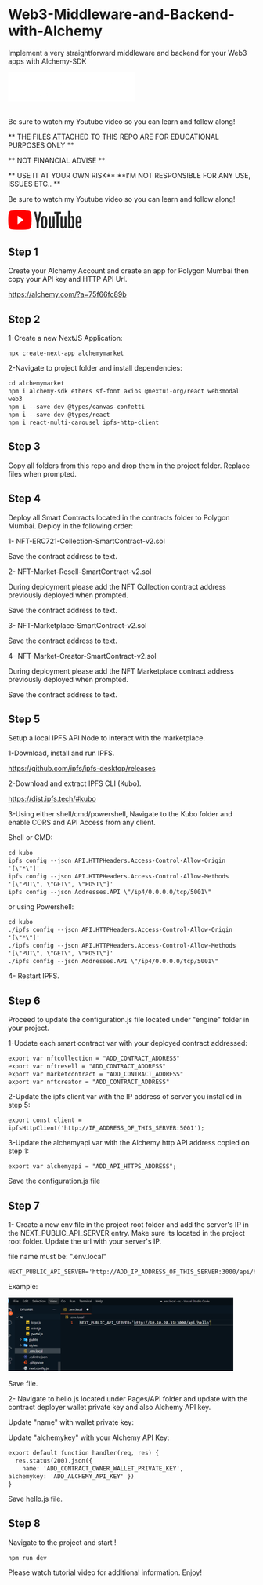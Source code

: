 # Web3-Middleware-and-Backend-with-Alchemy
Implement a very straightforward middleware and backend for your Web3 apps with Alchemy-SDK


<a><img src="https://github.com/net2devcrypto/Alchemy-SDK-Quick-NFT-Market/blob/main/public/alchemy-white.png" width="260" height="60"></a>
##
Be sure to watch my Youtube video so you can learn and follow along!

** THE FILES ATTACHED TO THIS REPO ARE FOR EDUCATIONAL PURPOSES ONLY **

** NOT FINANCIAL ADVISE **

** USE IT AT YOUR OWN RISK** **I'M NOT RESPONSIBLE FOR ANY USE, ISSUES ETC.. **

Be sure to watch my Youtube video so you can learn and follow along!

<a href="https://youtu.be/W7Xt7nxkYNY" target="_blank"><img src="https://github.com/net2devcrypto/misc/blob/main/ytlogo2.png" width="150" height="40"></a> 

## Step 1

Create your Alchemy Account and create an app for Polygon Mumbai then copy your API key and HTTP API Url.

https://alchemy.com/?a=75f66fc89b

## Step 2

1-Create a new NextJS Application:

```shell
npx create-next-app alchemymarket
```

2-Navigate to project folder and install dependencies:

```shell
cd alchemymarket
npm i alchemy-sdk ethers sf-font axios @nextui-org/react web3modal web3
npm i --save-dev @types/canvas-confetti
npm i --save-dev @types/react
npm i react-multi-carousel ipfs-http-client
```

## Step 3

Copy all folders from this repo and drop them in the project folder. Replace
files when prompted.

## Step 4

Deploy all Smart Contracts located in the contracts folder to Polygon Mumbai.
Deploy in the following order:

1- NFT-ERC721-Collection-SmartContract-v2.sol

Save the contract address to text.

2- NFT-Market-Resell-SmartContract-v2.sol

During deployment please add the NFT Collection contract address
previously deployed when prompted.

Save the contract address to text.

3- NFT-Marketplace-SmartContract-v2.sol

Save the contract address to text.

4- NFT-Market-Creator-SmartContract-v2.sol

During deployment please add the NFT Marketplace contract address
previously deployed when prompted.

Save the contract address to text.

## Step 5

Setup a local IPFS API Node to interact with the marketplace.

1-Download, install and run IPFS.

https://github.com/ipfs/ipfs-desktop/releases

2-Download and extract IPFS CLI (Kubo).

https://dist.ipfs.tech/#kubo

3-Using either shell/cmd/powershell, Navigate to the Kubo folder and enable CORS and API Access from any client.

Shell or CMD:
```shell
cd kubo
ipfs config --json API.HTTPHeaders.Access-Control-Allow-Origin '[\"*\"]'
ipfs config --json API.HTTPHeaders.Access-Control-Allow-Methods '[\"PUT\", \"GET\", \"POST\"]'
ipfs config --json Addresses.API \"/ip4/0.0.0.0/tcp/5001\"
```

or using Powershell:
```shell
cd kubo
./ipfs config --json API.HTTPHeaders.Access-Control-Allow-Origin '[\"*\"]'
./ipfs config --json API.HTTPHeaders.Access-Control-Allow-Methods '[\"PUT\", \"GET\", \"POST\"]'
./ipfs config --json Addresses.API \"/ip4/0.0.0.0/tcp/5001\"
```

4- Restart IPFS.

## Step 6

Proceed to update the configuration.js file located under "engine" folder in your
project. 

1-Update each smart contract var with your deployed contract addressed:
```shell
export var nftcollection = "ADD_CONTRACT_ADDRESS"
export var nftresell = "ADD_CONTRACT_ADDRESS"
export var marketcontract = "ADD_CONTRACT_ADDRESS"
export var nftcreator = "ADD_CONTRACT_ADDRESS"
```

2-Update the ipfs client var with the IP address of server you installed in step 5:
```shell
export const client = ipfsHttpClient('http://IP_ADDRESS_OF_THIS_SERVER:5001');
```

3-Update the alchemyapi var with the Alchemy http API address copied on step 1:

```shell
export var alchemyapi = "ADD_API_HTTPS_ADDRESS";
```

Save the configuration.js file

## Step 7

1- Create a new env file in the project root folder and add the server's IP in
the NEXT_PUBLIC_API_SERVER entry. Make sure its located in the project root
folder. Update the url with your server's IP.

file name must be:  ".env.local"

```shell
NEXT_PUBLIC_API_SERVER='http://ADD_IP_ADDRESS_OF_THIS_SERVER:3000/api/hello'
```

Example:

<img src="https://github.com/net2devcrypto/Alchemy-SDK-Quick-NFT-Market/blob/main/env-screenshot.PNG" width="460" height="150">

Save file.

2- Navigate to hello.js located under Pages/API folder and update with the contract deployer wallet private key and also Alchemy API key.

Update "name" with wallet private key:

Update "alchemykey" with your Alchemy API Key:
```shell
export default function handler(req, res) {
  res.status(200).json({ 
    name: 'ADD_CONTRACT_OWNER_WALLET_PRIVATE_KEY',
alchemykey: 'ADD_ALCHEMY_API_KEY' })
}
```
Save hello.js file.

## Step 8

Navigate to the project and start !

```shell
npm run dev
```

Please watch tutorial video for additional information.
Enjoy!


